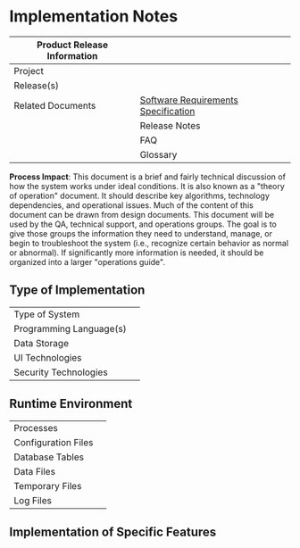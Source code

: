 # Implementation Notes

| Product Release Information |                                                                                                |
| --------------------------- | ---------------------------------------------------------------------------------------------- |
| Project                     |                                                                                                |
| Release(s)                  |                                                                                                |
| Related Documents           | [Software Requirements Specification](../requirements_specifications/software_requirements.md) |
|                             | Release Notes                                                                                  |
|                             | FAQ                                                                                            |
|                             | Glossary                                                                                       |

**Process Impact**: This document is a brief and fairly technical discussion of how the system works under ideal conditions. It is also known as a "theory of operation" document. It should describe key algorithms, technology dependencies, and operational issues. Much of the content of this document can be drawn from design documents. This document will be used by the QA, technical support, and operations groups. The goal is to give those groups the information they need to understand, manage, or begin to troubleshoot the system (i.e., recognize certain behavior as normal or abnormal). If significantly more information is needed, it should be organized into a larger "operations guide".

## Type of Implementation

[comment]: # (Fill in information that will help other engineers understand this system at-a-glance. Feel free to use relevant technical terms and name specific technology platforms.)

|                         |     |
| ----------------------- | --- |
| Type of System          |     |
| Programming Language(s) |     |
| Data Storage            |     |
| UI Technologies         |     |
| Security Technologies   |     |

## Runtime Environment

[comment]: # (List and describe runtime objects that make up a running system.)

|                     |     |
| ------------------- | --- |
| Processes           |     |
| Configuration Files |     |
| Database Tables     |     |
| Data Files          |     |
| Temporary Files     |     |
| Log Files           |     |

## Implementation of Specific Features